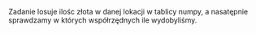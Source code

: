 Zadanie losuje ilośc złota w danej lokacji w tablicy numpy, a nasatępnie sprawdzamy w których współrzędnych ile wydobyliśmy. 
